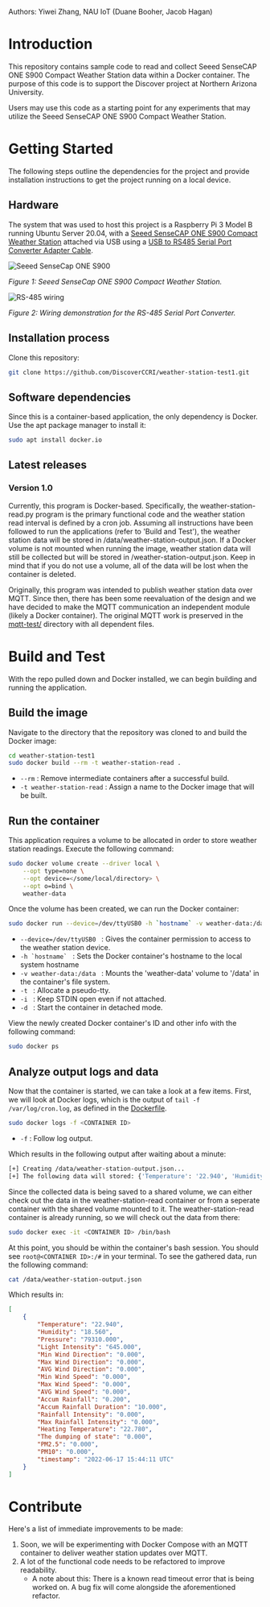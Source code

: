 Authors: Yiwei Zhang, NAU IoT (Duane Booher, Jacob Hagan)

# Introduction 
This repository contains sample code to read and collect Seeed SenseCAP ONE S900 Compact Weather Station data within a Docker container. The purpose of this code is to support the Discover project at Northern Arizona University.

Users may use this code as a starting point for any experiments that may utilize the Seeed SenseCAP ONE S900 Compact Weather Station.

# Getting Started
The following steps outline the dependencies for the project and provide installation instructions to get the project running on a local device. 

## Hardware
The system that was used to host this project is a Raspberry Pi 3 Model B running Ubuntu Server 20.04, with a [Seeed SenseCAP ONE S900 Compact Weather Station](https://files.seeedstudio.com/products/101990784/SenseCAP%20ONE%20Compact%20Weather%20Sensor%20User%20Guide-v1.6.pdf) attached via USB using a [USB to RS485 Serial Port Converter Adapter Cable](https://www.amazon.com/Serial-Converter-Adapter-Supports-Windows/dp/B076WVFXN8/ref=asc_df_B076WVFXN8/?tag=hyprod-20&linkCode=df0&hvadid=309776868400&hvpos=&hvnetw=g&hvrand=15455232194279378143&hvpone=&hvptwo=&hvqmt=&hvdev=c&hvdvcmdl=&hvlocint=&hvlocphy=1013406&hvtargid=pla-486428615671&th=1).

![Seeed SenseCap ONE S900](images/sensecap-one-s900.png)

*Figure 1: Seeed SenseCap ONE S900 Compact Weather Station.*

![RS-485 wiring](images/RS-485-wiring.png)

*Figure 2: Wiring demonstration for the RS-485 Serial Port Converter.*

## Installation process
Clone this repository:
```bash
git clone https://github.com/DiscoverCCRI/weather-station-test1.git
```

## Software dependencies
Since this is a container-based application, the only dependency is Docker. Use the apt package manager to install it:
```bash
sudo apt install docker.io
```

## Latest releases
### Version 1.0
Currently, this program is Docker-based. Specifically, the weather-station-read.py program is the primary functional code and the weather station read interval is defined by a cron job. Assuming all instructions have been followed to run the applications (refer to 'Build and Test'), the weather station data will be stored in /data/weather-station-output.json. If a Docker volume is not mounted when running the image, weather station data will still be collected but will be stored in /weather-station-output.json. Keep in mind that if you do not use a volume, all of the data will be lost when the container is deleted.

Originally, this program was intended to publish weather station data over MQTT. Since then, there has been some reevaluation of the design and we have decided to make the MQTT communication an independent module (likely a Docker container). The original MQTT work is preserved in the [mqtt-test/](./mqtt-test/) directory with all dependent files.


# Build and Test
With the repo pulled down and Docker installed, we can begin building and running the application.

## Build the image
Navigate to the directory that the repository was cloned to and build the Docker image:
```bash
cd weather-station-test1
sudo docker build --rm -t weather-station-read .
```
* `--rm` : Remove intermediate containers after a successful build.
* `-t weather-station-read` : Assign a name to the Docker image that will be built.

## Run the container
This application requires a volume to be allocated in order to store weather station readings. Execute the following command:
```bash
sudo docker volume create --driver local \
    --opt type=none \
    --opt device=</some/local/directory> \
    --opt o=bind \
    weather-data
```

Once the volume has been created, we can run the Docker container:
```bash
sudo docker run --device=/dev/ttyUSB0 -h `hostname` -v weather-data:/data -t -i -d weather-station-read
```
* `--device=/dev/ttyUSB0 ` : Gives the container permission to access to the weather station device.
* ``-h `hostname` `` : Sets the Docker container's hostname to the local system hostname
* `-v weather-data:/data ` : Mounts the 'weather-data' volume to '/data' in the container's file system.
* `-t ` : Allocate a pseudo-tty.
* `-i ` : Keep STDIN open even if not attached.
* `-d ` : Start the container in detached mode.

View the newly created Docker container's ID and other info with the following command:
```bash
sudo docker ps
```

## Analyze output logs and data 
Now that the container is started, we can take a look at a few items. First, we will look at Docker logs, which is the output of `tail -f /var/log/cron.log`, as defined in the [Dockerfile](./Dockerfile).
```bash
sudo docker logs -f <CONTAINER ID>
```
* `-f` : Follow log output.

Which results in the following output after waiting about a minute:
```bash
[+] Creating /data/weather-station-output.json...
[+] The following data will stored: {'Temperature': '22.940', 'Humidity': '18.560', 'Pressure': '79310.000', 'Light Intensity': '645.000', 'Min Wind Direction': '0.000', 'Max Wind Direction': '0.000', 'AVG Wind Direction': '0.000', 'Min Wind Speed': '0.000', 'Max Wind Speed': '0.000', 'AVG Wind Speed': '0.000', 'Accum Rainfall': '0.200', 'Accum Rainfall Duration': '10.000', 'Rainfall Intensity': '0.000', 'Max Rainfall Intensity': '0.000', 'Heating Temperature': '22.780', 'The dumping of state': '0.000', 'PM2.5': '0.000', 'PM10': '0.000', 'timestamp': '2022-06-17 15:44:11 UTC'}
```

Since the collected data is being saved to a shared volume, we can either check out the data in the weather-station-read container or from a seperate container with the shared volume mounted to it. The weather-station-read container is already running, so we will check out the data from there:
```bash
sudo docker exec -it <CONTAINER ID> /bin/bash
```

At this point, you should be within the container's bash session. You should see `root@<CONTAINER ID>:/#` in your terminal. To see the gathered data, run the following command:
```bash
cat /data/weather-station-output.json
```

Which results in:
```json
[
    {
        "Temperature": "22.940",
        "Humidity": "18.560",
        "Pressure": "79310.000",
        "Light Intensity": "645.000",
        "Min Wind Direction": "0.000",
        "Max Wind Direction": "0.000",
        "AVG Wind Direction": "0.000",
        "Min Wind Speed": "0.000",
        "Max Wind Speed": "0.000",
        "AVG Wind Speed": "0.000",
        "Accum Rainfall": "0.200",
        "Accum Rainfall Duration": "10.000",
        "Rainfall Intensity": "0.000",
        "Max Rainfall Intensity": "0.000",
        "Heating Temperature": "22.780",
        "The dumping of state": "0.000",
        "PM2.5": "0.000",
        "PM10": "0.000",
        "timestamp": "2022-06-17 15:44:11 UTC"
    }
]
```

# Contribute
Here's a list of immediate improvements to be made:
1. Soon, we will be experimenting with Docker Compose with an MQTT container to deliver weather station updates over MQTT.
2. A lot of the functional code needs to be refactored to improve readability.
    * A note about this: There is a known read timeout error that is being worked on. A bug fix will come alongside the aforementioned refactor.
